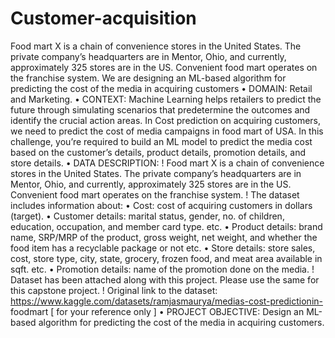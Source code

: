 # Customer-acquisition
Food mart X is a chain of convenience stores in the United States. The private company’s headquarters are in Mentor, Ohio, and currently, approximately 325 stores are in the US. Convenient food mart operates on the franchise system. We are designing an ML-based algorithm for predicting the cost of the media in acquiring customers
• DOMAIN: Retail and Marketing.
• CONTEXT:
Machine Learning helps retailers to predict the future through simulating scenarios that predetermine the outcomes and identify
the crucial action areas. In Cost prediction on acquiring customers, we need to predict the cost of media campaigns in food mart of
USA. In this challenge, you’re required to build an ML model to predict the media cost based on the customer’s details, product
details, promotion details, and store details.
• DATA DESCRIPTION:
! Food mart X is a chain of convenience stores in the United States. The private company’s headquarters are in Mentor,
Ohio, and currently, approximately 325 stores are in the US. Convenient food mart operates on the franchise system.
! The dataset includes information about:
• Cost: cost of acquiring customers in dollars (target).
• Customer details: marital status, gender, no. of children, education, occupation, and member card type. etc.
• Product details: brand name, SRP/MRP of the product, gross weight, net weight, and whether the food item has a
recyclable package or not etc.
• Store details: store sales, cost, store type, city, state, grocery, frozen food, and meat area available in sqft. etc.
• Promotion details: name of the promotion done on the media.
! Dataset has been attached along with this project. Please use the same for this capstone project.
! Original link to the dataset: https://www.kaggle.com/datasets/ramjasmaurya/medias-cost-predictionin-
foodmart [ for your reference only ]
• PROJECT OBJECTIVE: Design an ML-based algorithm for predicting the cost of the media in acquiring customers.
